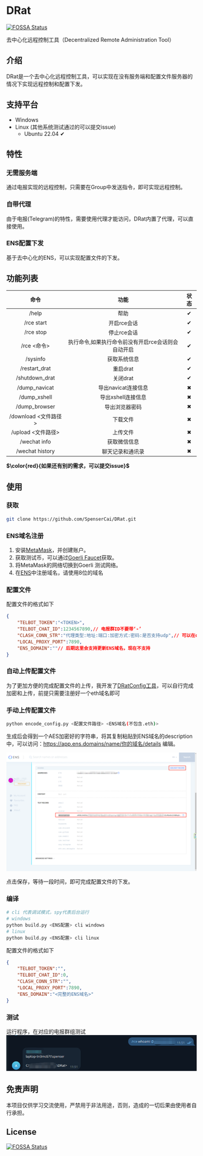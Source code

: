 <!--
 * @Author: SpenserCai
 * @Date: 2023-03-06 09:42:26
 * @version: 
 * @LastEditors: SpenserCai
 * @LastEditTime: 2023-03-12 22:03:21
 * @Description: file content
-->
# DRat
[![FOSSA Status](https://app.fossa.com/api/projects/git%2Bgithub.com%2FSpenserCai%2FDRat.svg?type=shield)](https://app.fossa.com/projects/git%2Bgithub.com%2FSpenserCai%2FDRat?ref=badge_shield)

去中心化远程控制工具（Decentralized Remote Administration Tool）

## 介绍
DRat是一个去中心化远程控制工具，可以实现在没有服务端和配置文件服务器的情况下实现远程控制和配置下发。

## 支持平台
- Windows
- Linux (其他系统测试通过的可以提交issue)
  - Ubuntu 22.04 ✔

## 特性
### 无需服务端
通过电报实现的远程控制，只需要在Group中发送指令，即可实现远程控制。

### 自带代理
由于电报(Telegram)的特性，需要使用代理才能访问，DRat内置了代理，可以直接使用。

### ENS配置下发
基于去中心化的ENS，可以实现配置文件的下发。

## 功能列表
<!--一个表格来展示:命令 功能 状态-->
| 命令 | 功能 | 状态 |
| :---: | :---: | :---: |
| /help | 帮助 | ✔ |
| /rce start | 开启rce会话 | ✔ |
| /rce stop | 停止rce会话 | ✔ |
| /rce <命令> | 执行命令,如果执行命令前没有开启rce会话则会自动开启 | ✔ |
| /sysinfo | 获取系统信息 | ✔ |
| /restart_drat | 重启drat | ✔ |
| /shutdown_drat | 关闭drat | ✔ |
| /dump_navicat | 导出navicat连接信息 | ✖ |
| /dump_xshell | 导出xshell连接信息 | ✖ |
| /dump_browser | 导出浏览器密码 | ✖ |
| /download <文件路径> | 下载文件 | ✖ |
| /upload <文件路径> | 上传文件 | ✖ |
| /wechat info | 获取微信信息 | ✖ |
| /wechat history | 聊天记录和通讯录 | ✖ |

**$\color{red}{如果还有别的需求，可以提交issue}$**

## 使用
### 获取
```bash
git clone https://github.com/SpenserCai/DRat.git
```
### ENS域名注册
1. 安装[MetaMask](https://metamask.io/)，并创建账户。
2. 获取测试币，可以通过[Goerli Faucet](https://goerlifaucet.com/)获取。
3. 将MetaMask的网络切换到Goerli 测试网络。
4. 在[ENS](https://app.ens.domains/)中注册域名，请使用8位的域名

### 配置文件
配置文件的格式如下
```json
{
    "TELBOT_TOKEN":"<TOKEN>",
    "TELBOT_CHAT_ID":1234567890,// 电报群ID不要带‘-’
    "CLASH_CONN_STR":"代理类型:地址:端口:加密方式:密码:是否支持udp",// 可以在clash里面找到
    "LOCAL_PROXY_PORT":7890,
    "ENS_DOMAIN":""// 后期这里会支持更新ENS域名，现在不支持
}
```

### 自动上传配置文件
为了更加方便的完成配置文件的上传，我开发了[DRatConfig工具](https://github.com/SpenserCai/DRatConfig)，可以自行完成加密和上传，前提只需要注册好一个eth域名即可

### 手动上传配置文件
```bash
python encode_config.py <配置文件路径> <ENS域名(不包含.eth)>
```
生成后会得到一个AES加密好的字符串，将其复制粘贴到ENS域名的description中，可以访问：https://app.ens.domains/name/你的域名/details 编辑。

![](docs/img/setup_1.png)

点击保存，等待一段时间，即可完成配置文件的下发。


### 编译
```bash
# cli 代表调试模式，spy代表后台运行
# windows 
python build.py <ENS配置> cli windows
# linux
python build.py <ENS配置> cli linux
```

配置文件的格式如下
```json
{
    "TELBOT_TOKEN":"",
    "TELBOT_CHAT_ID":0,
    "CLASH_CONN_STR":"",
    "LOCAL_PROXY_PORT":7890,
    "ENS_DOMAIN":"<完整的ENS域名>"
}
```

### 测试
运行程序，在对应的电报群组测试
![](docs/img/setup_2.png)

## 免责声明
本项目仅供学习交流使用，严禁用于非法用途，否则，造成的一切后果由使用者自行承担。 




## License
[![FOSSA Status](https://app.fossa.com/api/projects/git%2Bgithub.com%2FSpenserCai%2FDRat.svg?type=large)](https://app.fossa.com/projects/git%2Bgithub.com%2FSpenserCai%2FDRat?ref=badge_large)